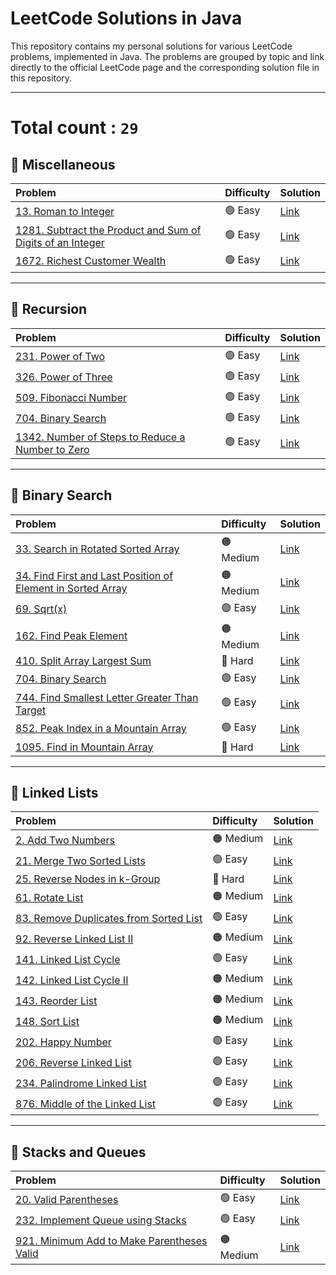 # LeetCode Solutions in Java

This repository contains my personal solutions for various LeetCode problems, implemented in Java. The problems are grouped by topic and link directly to the official LeetCode page and the corresponding solution file in this repository.

---
# Total count : `29`

## 📁 Miscellaneous

| Problem | Difficulty | Solution |
| :--- | :--- | :--- |
| [13. Roman to Integer](https://leetcode.com/problems/roman-to-integer/) | 🟢 Easy | [Link](RomanToInteger.java) |
| [1281. Subtract the Product and Sum of Digits of an Integer](https://leetcode.com/problems/subtract-the-product-and-sum-of-digits-of-an-integer/) | 🟢 Easy | [Link](Problem_1281.java) |
| [1672. Richest Customer Wealth](https://leetcode.com/problems/richest-customer-wealth/) | 🟢 Easy | [Link](Richest_Customer_Wealth.java) |

---

## 📁 Recursion

| Problem                                                                                             | Difficulty | Solution                                                          |
|:----------------------------------------------------------------------------------------------------| :--- |:------------------------------------------------------------------|
| [231. Power of Two](https://leetcode.com/problems/power-of-two/description/) | 🟢 Easy | [Link](Recursion/Power_of_Two.java)                               |
| [326. Power of Three](https://leetcode.com/problems/power-of-three/) | 🟢 Easy | [Link](Recursion/Power_of_Three.java) |
| [509. Fibonacci Number](https://leetcode.com/problems/fibonacci-number/) | 🟢 Easy | [Link](Recursion/Fibonacci_Number.java)                           |
| [704. Binary Search](https://leetcode.com/problems/binary-search/description/) | 🟢 Easy | [Link](Recursion/Binary_Search.java)                              |
| [1342. Number of Steps to Reduce a Number to Zero](https://leetcode.com/problems/number-of-steps-to-reduce-a-number-to-zero/description/) | 🟢 Easy | [Link](Recursion/Number_of_Steps_to_Reduce_a_Number_to_Zero.java) |

---

## 📁 Binary Search

| Problem | Difficulty | Solution |
| :--- | :--- | :--- |
| [33. Search in Rotated Sorted Array](https://leetcode.com/problems/search-in-rotated-sorted-array/) | 🟠 Medium | [Link](Binary_Search/Search_in_Rotated_Sorted_Array.java) |
| [34. Find First and Last Position of Element in Sorted Array](https://leetcode.com/problems/find-first-and-last-position-of-element-in-sorted-array/) | 🟠 Medium | [Link](Binary_Search/Find_First_and_Last_Position_of_Element_in_sorted_array.java) |
| [69. Sqrt(x)](https://leetcode.com/problems/sqrtx/) | 🟢 Easy | [Link](Binary_Search/sqrt_x.java) |
| [162. Find Peak Element](https://leetcode.com/problems/find-peak-element/) | 🟠 Medium | [Link](Binary_Search/Find_Peak_Element.java) |
| [410. Split Array Largest Sum](https://leetcode.com/problems/split-array-largest-sum/) | 🔴 Hard | [Link](Binary_Search/split_array_largest_sum.java) |
| [704. Binary Search](https://leetcode.com/problems/binary-search/) | 🟢 Easy | [Link](Binary_Search/binary_search.java) |
| [744. Find Smallest Letter Greater Than Target](https://leetcode.com/problems/find-smallest-letter-greater-than-target/) | 🟢 Easy | [Link](Binary_Search/Find_Smallest_Letter_Greater_Than_Target.java) |
| [852. Peak Index in a Mountain Array](https://leetcode.com/problems/peak-index-in-a-mountain-array/) | 🟢 Easy | [Link](Binary_Search/Peak_Index_in_a_Mountain_Array.java) |
| [1095. Find in Mountain Array](https://leetcode.com/problems/find-in-mountain-array/) | 🔴 Hard | [Link](Binary_Search/Find_in_Mountain_Array.java) |

---

## 📁 Linked Lists

| Problem | Difficulty | Solution                                                     |
| :--- | :--- |:-------------------------------------------------------------|
| [2. Add Two Numbers](https://leetcode.com/problems/add-two-numbers/description/) | 🟠 Medium | [Link](Linked_Lists/Add_Two_Numbers.java)                    |
| [21. Merge Two Sorted Lists](https://leetcode.com/problems/merge-two-sorted-lists/) | 🟢 Easy | [Link](Linked_Lists/Merge_Two_Sorted_Lists.java)             |
| [25. Reverse Nodes in k-Group](https://leetcode.com/problems/reverse-nodes-in-k-group/) | 🔴 Hard | [Link](Linked_Lists/Reverse_Node_in_K_Group.java)            |
| [61. Rotate List](https://leetcode.com/problems/rotate-list/) | 🟠 Medium | [Link](Linked_Lists/Rotate_list.java)                        |
| [83. Remove Duplicates from Sorted List](https://leetcode.com/problems/remove-duplicates-from-sorted-list/) | 🟢 Easy | [Link](Linked_Lists/Remove_Duplicates_from_Sorted_List.java) |
| [92. Reverse Linked List II](https://leetcode.com/problems/reverse-linked-list-ii/) | 🟠 Medium | [Link](Linked_Lists/Reverse_Linked_lists_II.java)            |
| [141. Linked List Cycle](https://leetcode.com/problems/linked-list-cycle/) | 🟢 Easy | [Link](Linked_Lists/Linked_List_Cycle.java)                  |
| [142. Linked List Cycle II](https://leetcode.com/problems/linked-list-cycle-ii/) | 🟠 Medium | [Link](Linked_Lists/Linked_List_Cycle_II.java)               |
| [143. Reorder List](https://leetcode.com/problems/reorder-list/) | 🟠 Medium | [Link](Linked_Lists/Reorder_list.java)                       |
| [148. Sort List](https://leetcode.com/problems/sort-list/) | 🟠 Medium | [Link](Linked_Lists/Sort_Lists.java)                         |
| [202. Happy Number](https://leetcode.com/problems/happy-number/) | 🟢 Easy | [Link](Linked_Lists/Happy_Number.java)                       |
| [206. Reverse Linked List](https://leetcode.com/problems/reverse-linked-list/) | 🟢 Easy | [Link](Linked_Lists/Reverse_Linked_lists.java)               |
| [234. Palindrome Linked List](https://leetcode.com/problems/palindrome-linked-list/) | 🟢 Easy | [Link](Linked_Lists/Pallindrome_Linked_lists.java)           |
| [876. Middle of the Linked List](https://leetcode.com/problems/middle-of-the-linked-list/) | 🟢 Easy | [Link](Linked_Lists/Middle_of_the_linked_list.java)          |

---

## 📁 Stacks and Queues

| Problem | Difficulty | Solution |
| :--- | :--- | :--- |
| [20. Valid Parentheses](https://leetcode.com/problems/valid-parentheses/description/) | 🟢 Easy | [Link](Stacks_and_Queues/Valid_Parantheses.java) |
| [232. Implement Queue using Stacks](https://leetcode.com/problems/implement-queue-using-stacks/description/) | 🟢 Easy | [Link](Stacks_and_Queues/Implement_Queue_Using_Stacks.java) |
| [921. Minimum Add to Make Parentheses Valid](https://leetcode.com/problems/minimum-add-to-make-parentheses-valid/description/) | 🟠 Medium | [Link](Stacks_and_Queues/Minimum_Add_to_Make_Parantheses_Valid.java) |
